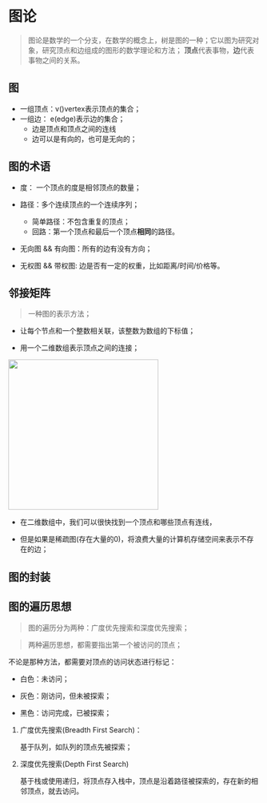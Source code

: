 # 图论

> 图论是数学的一个分支，在数学的概念上，树是图的一种；它以图为研究对象，研究顶点和边组成的图形的数学理论和方法；
**顶点**代表事物，**边**代表事物之间的关系。

## 图

* 一组顶点：v()vertex表示顶点的集合；
* 一组边： e(edge)表示边的集合；
    - 边是顶点和顶点之间的连线
    - 边可以是有向的，也可是无向的；

## 图的术语

*  度： 一个顶点的度是相邻顶点的数量；

* 路径：多个连续顶点的一个连续序列；
    - 简单路径：不包含重复的顶点；
    - 回路：第一个顶点和最后一个顶点**相同**的路径。

* 无向图 && 有向图：所有的边有没有方向；

* 无权图 && 带权图: 边是否有一定的权重，比如距离/时间/价格等。


## 邻接矩阵

> 一种图的表示方法；

* 让每个节点和一个整数相关联，该整数为数组的下标值；

* 用一个二维数组表示顶点之间的连接；

<img src = 'https://gss1.bdstatic.com/-vo3dSag_xI4khGkpoWK1HF6hhy/baike/s%3D220/sign=d43ac2275c6034a82de2bf83fb1349d9/b812c8fcc3cec3fdb11cec53d688d43f879427f1.jpg' width = '300px'>

* 在二维数组中，我们可以很快找到一个顶点和哪些顶点有连线，

* 但是如果是稀疏图(存在大量的0)，将浪费大量的计算机存储空间来表示不存在的边；

## 图的封装

## 图的遍历思想

> 图的遍历分为两种：广度优先搜索和深度优先搜索；

> 两种遍历思想，都需要指出第一个被访问的顶点；

不论是那种方法，都需要对顶点的访问状态进行标记：

* 白色：未访问；

* 灰色：刚访问，但未被探索；

* 黑色：访问完成，已被探索；

1.  广度优先搜索(Breadth First Search)：


    基于队列，如队列的顶点先被探索；

2. 深度优先搜索(Depth First Search)

    基于栈或使用递归，将顶点存入栈中，顶点是沿着路径被探索的，存在新的相邻顶点，就去访问。